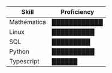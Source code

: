 | Skill       | Proficiency        |
|-------------|--------------------|
| Mathematica | ████████████       |
| Linux       | ██████████         |
| SQL         | █████████          |
| Python      | ██████████         |
| Typescript  | ██████             |



